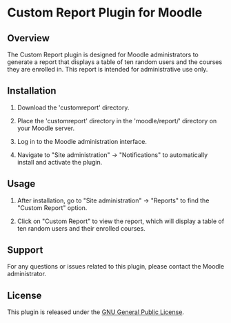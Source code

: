 # Custom Report Plugin for Moodle

## Overview

The Custom Report plugin is designed for Moodle administrators to generate a report that displays a table of ten random users and the courses they are enrolled in. This report is intended for administrative use only.

## Installation

1. Download the 'customreport' directory.

2. Place the 'customreport' directory in the 'moodle/report/' directory on your Moodle server.

3. Log in to the Moodle administration interface.

4. Navigate to "Site administration" -> "Notifications" to automatically install and activate the plugin.

## Usage

1. After installation, go to "Site administration" -> "Reports" to find the "Custom Report" option.

2. Click on "Custom Report" to view the report, which will display a table of ten random users and their enrolled courses.

## Support

For any questions or issues related to this plugin, please contact the Moodle administrator.

## License

This plugin is released under the [GNU General Public License](LICENSE).
